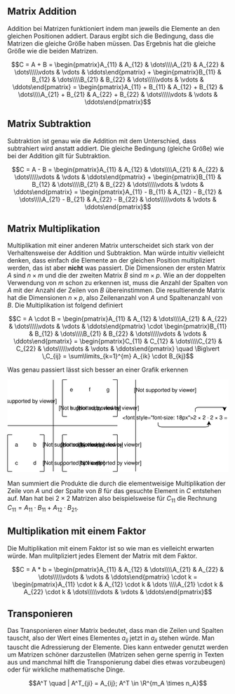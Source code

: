 ## Matrix Addition

Addition bei Matrizen funktioniert indem man jeweils die Elemente an den gleichen Positionen addiert. Daraus ergibt sich die Bedingung, dass die Matrizen die gleiche Größe haben müssen. Das Ergebnis hat die gleiche Größe wie die beiden Matrizen.

$$C = A + B = \begin{pmatrix}A_{11} & A_{12} & \dots\\\\A_{21} & A_{22} & \dots\\\\\vdots & \vdots & \ddots\end{pmatrix} + \begin{pmatrix}B_{11} & B_{12} & \dots\\\\B_{21} & B_{22} & \dots\\\\\vdots & \vdots & \ddots\end{pmatrix} = \begin{pmatrix}A_{11} + B_{11} & A_{12} + B_{12} & \dots\\\\A_{21} + B_{21} & A_{22} + B_{22} & \dots\\\\\vdots & \vdots & \ddots\end{pmatrix}$$

## Matrix Subtraktion

Subtraktion ist genau wie die Addition mit dem Unterschied, dass subtrahiert wird anstatt addiert. Die gleiche Bedingung (gleiche Größe) wie bei der Addition gilt für Subtraktion.

$$C = A - B = \begin{pmatrix}A_{11} & A_{12} & \dots\\\\A_{21} & A_{22} & \dots\\\\\vdots & \vdots & \ddots\end{pmatrix} + \begin{pmatrix}B_{11} & B_{12} & \dots\\\\B_{21} & B_{22} & \dots\\\\\vdots & \vdots & \ddots\end{pmatrix} = \begin{pmatrix}A_{11} - B_{11} & A_{12} - B_{12} & \dots\\\\A_{21} - B_{21} & A_{22} - B_{22} & \dots\\\\\vdots & \vdots & \ddots\end{pmatrix}$$

## Matrix Multiplikation

Multiplikation mit einer anderen Matrix unterscheidet sich stark von der Verhaltensweise der Addition und Subtraktion. Man würde intuitiv vielleicht denken, dass einfach die Elemente an der gleichen Position multipliziert werden, das ist aber **nicht** was passiert. Die Dimensionen der ersten Matrix $A$ sind $n \times m$ und die der zweiten Matrix $B$ sind $m \times p$. Wie an der doppelten Verwendung von $m$ schon zu erkennen ist, muss die Anzahl der Spalten von $A$ mit der Anzahl der Zeilen von $B$ übereinstimmen.  Die resultierende Matrix hat die Dimensionen $n \times p$, also Zeilenanzahl von $A$ und Spaltenanzahl von $B$. Die Multiplikation ist folgend definiert

$$C = A \cdot B = \begin{pmatrix}A_{11} & A_{12} & \dots\\\\A_{21} & A_{22} & \dots\\\\\vdots & \vdots & \ddots\end{pmatrix} \cdot \begin{pmatrix}B_{11} & B_{12} & \dots\\\\B_{21} & B_{22} & \dots\\\\\vdots & \vdots & \ddots\end{pmatrix} = \begin{pmatrix}C_{11} & C_{12} & \dots\\\\C_{21} & C_{22} & \dots\\\\\vdots & \vdots & \ddots\end{pmatrix} \quad \Big\vert \,C_{ij} = \sum\limits_{k=1}^{m} A_{ik} \cdot B_{kj}$$

Was genau passiert lässt sich besser an einer Grafik erkennen

![Matrix Multiplikationstabelle](../assets/Mathe-diagrams-Matrix_Multiplikation.svg)

Man summiert die Produkte die durch die elementweisige Multiplikation der Zeile von $A$ und der Spalte von $B$ für das gesuchte Element in $C$ entstehen auf.  Man hat bei $2 \times 2$ Matrizen also beispielsweise für $C_{11}$ die Rechnung $C_{11} = A_{11} \cdot B_{11} + A_{12} \cdot B_{21}$.

## Multiplikation mit einem Faktor

Die Multiplikation mit einem Faktor ist so wie man es vielleicht erwarten würde. Man mulitpliziert jedes Element der Matrix mit dem Faktor.

$$C = A * b = \begin{pmatrix}A_{11} & A_{12} & \dots\\\\A_{21} & A_{22} & \dots\\\\\vdots & \vdots & \ddots\end{pmatrix} \cdot k = \begin{pmatrix}A_{11} \cdot k & A_{12} \cdot k & \dots \\\\A_{21} \cdot k & A_{22} \cdot k & \dots\\\\\vdots & \vdots & \ddots\end{pmatrix}$$

## Transponieren

Das Transponieren einer Matrix bedeutet, dass man die Zeilen und Spalten tauscht, also der Wert eines Elementes $a_{ij}$ jetzt in $a_{ji}$ stehen würde. Man tauscht die Adressierung der Elemente. Dies kann entweder genutzt werden um Matrizen schöner darzustellen (Matrizen sehen gerne sperrig in Texten aus und manchmal hilft die Transponierung dabei dies etwas vorzubeugen) oder für wirkliche mathematische Dinge. 

$$A^T \quad | A^T_{ji} = A_{ij}; A^T \in \R^{m_A \times n_A}$$
